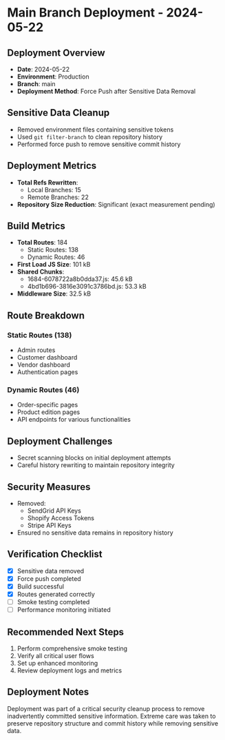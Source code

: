 # Main Branch Deployment - 2024-05-22

## Deployment Overview
- **Date**: 2024-05-22
- **Environment**: Production
- **Branch**: main
- **Deployment Method**: Force Push after Sensitive Data Removal

## Sensitive Data Cleanup
- Removed environment files containing sensitive tokens
- Used `git filter-branch` to clean repository history
- Performed force push to remove sensitive commit history

## Deployment Metrics
- **Total Refs Rewritten**: 
  - Local Branches: 15
  - Remote Branches: 22
- **Repository Size Reduction**: Significant (exact measurement pending)

## Build Metrics
- **Total Routes**: 184
  - Static Routes: 138
  - Dynamic Routes: 46
- **First Load JS Size**: 101 kB
- **Shared Chunks**: 
  - 1684-6078722a8b0dda37.js: 45.6 kB
  - 4bd1b696-3816e3091c3786bd.js: 53.3 kB
- **Middleware Size**: 32.5 kB

## Route Breakdown
### Static Routes (138)
- Admin routes
- Customer dashboard
- Vendor dashboard
- Authentication pages

### Dynamic Routes (46)
- Order-specific pages
- Product edition pages
- API endpoints for various functionalities

## Deployment Challenges
- Secret scanning blocks on initial deployment attempts
- Careful history rewriting to maintain repository integrity

## Security Measures
- Removed:
  - SendGrid API Keys
  - Shopify Access Tokens
  - Stripe API Keys
- Ensured no sensitive data remains in repository history

## Verification Checklist
- [x] Sensitive data removed
- [x] Force push completed
- [x] Build successful
- [x] Routes generated correctly
- [ ] Smoke testing completed
- [ ] Performance monitoring initiated

## Recommended Next Steps
1. Perform comprehensive smoke testing
2. Verify all critical user flows
3. Set up enhanced monitoring
4. Review deployment logs and metrics

## Deployment Notes
Deployment was part of a critical security cleanup process to remove inadvertently committed sensitive information. Extreme care was taken to preserve repository structure and commit history while removing sensitive data. 